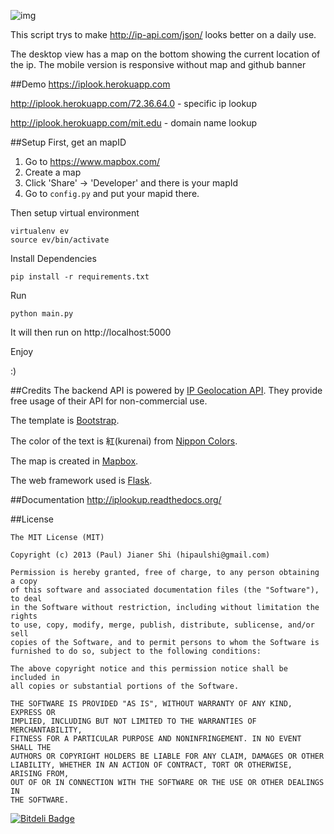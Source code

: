 ![img](https://raw.github.com/paulshi/iplookup/master/logo.png)

This script trys to make http://ip-api.com/json/ looks better on a daily use. 

The desktop view has a map on the bottom showing the current location of the ip. The mobile version is responsive without map and github banner

##Demo
https://iplook.herokuapp.com

http://iplook.herokuapp.com/72.36.64.0   - specific ip lookup

http://iplook.herokuapp.com/mit.edu   - domain name lookup

##Setup
First, get an mapID

1. Go to https://www.mapbox.com/
2. Create a map
3. Click 'Share' -> 'Developer' and there is your mapId
4. Go to ```config.py``` and put your mapid there.

Then setup virtual environment

```
virtualenv ev
source ev/bin/activate
```

Install Dependencies

```
pip install -r requirements.txt
```

Run

```
python main.py
```

It will then run on http://localhost:5000

Enjoy

:)

##Credits
The backend API is powered by [IP Geolocation API](http://ip-api.com/docs/). They provide free usage of their API for non-commercial use.

The template is [Bootstrap](http://getbootstrap.com/).

The color of the text is 紅(kurenai) from [Nippon Colors](http://nipponcolors.com/#kurenai).

The map is created in [Mapbox](https://www.mapbox.com/).

The web framework used is [Flask](http://flask.pocoo.org/).

##Documentation
http://iplookup.readthedocs.org/

##License
```
The MIT License (MIT)

Copyright (c) 2013 (Paul) Jianer Shi (hipaulshi@gmail.com)

Permission is hereby granted, free of charge, to any person obtaining a copy
of this software and associated documentation files (the "Software"), to deal
in the Software without restriction, including without limitation the rights
to use, copy, modify, merge, publish, distribute, sublicense, and/or sell
copies of the Software, and to permit persons to whom the Software is
furnished to do so, subject to the following conditions:

The above copyright notice and this permission notice shall be included in
all copies or substantial portions of the Software.

THE SOFTWARE IS PROVIDED "AS IS", WITHOUT WARRANTY OF ANY KIND, EXPRESS OR
IMPLIED, INCLUDING BUT NOT LIMITED TO THE WARRANTIES OF MERCHANTABILITY,
FITNESS FOR A PARTICULAR PURPOSE AND NONINFRINGEMENT. IN NO EVENT SHALL THE
AUTHORS OR COPYRIGHT HOLDERS BE LIABLE FOR ANY CLAIM, DAMAGES OR OTHER
LIABILITY, WHETHER IN AN ACTION OF CONTRACT, TORT OR OTHERWISE, ARISING FROM,
OUT OF OR IN CONNECTION WITH THE SOFTWARE OR THE USE OR OTHER DEALINGS IN
THE SOFTWARE.
```
[![Bitdeli Badge](https://d2weczhvl823v0.cloudfront.net/paulshi/iplookup/trend.png)](https://bitdeli.com/free "Bitdeli Badge")